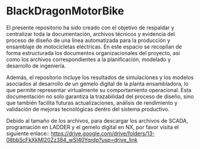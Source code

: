 # BlackDragonMotorBike
El presente repositorio ha sido creado con el objetivo de respaldar y centralizar toda la documentación, archivos técnicos y evidencia del proceso de diseño de una línea automatizada para la producción y ensamblaje de motocicletas eléctricas. En este espacio se recopilan de forma estructurada los documentos organizacionales del proyecto, así como los archivos correspondientes a la planificación, modelado y desarrollo de ingeniería.

Además, el repositorio incluye los resultados de simulaciones y los modelos asociados al desarrollo de un gemelo digital de la planta ensambladora, lo que permite representar virtualmente su comportamiento operacional. Esta documentación no solo garantiza la trazabilidad del proceso de diseño, sino que también facilita futuras actualizaciones, análisis de rendimiento y validación de mejoras tecnológicas dentro del sistema productivo.

Debido al tamaño de los archivos, para descargar los archivos de SCADA, programación en LADDER y el gemelo digital en NX, por favor visita el siguiente enlace:: https://drive.google.com/drive/folders/13-08bbScFkXkMl20Zz384_wSI40Yqrdp?usp=drive_link
